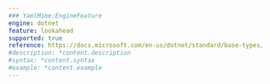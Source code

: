 ```yaml
---
### YamlMime:EngineFeature
engine: dotnet
feature: lookahead
supported: true
reference: https://docs.microsoft.com/en-us/dotnet/standard/base-types/grouping-constructs-in-regular-expressions#zero-width-positive-lookahead-assertions
#description: *content.description
#syntax: *content.syntax
#example: *content.example
---
```

